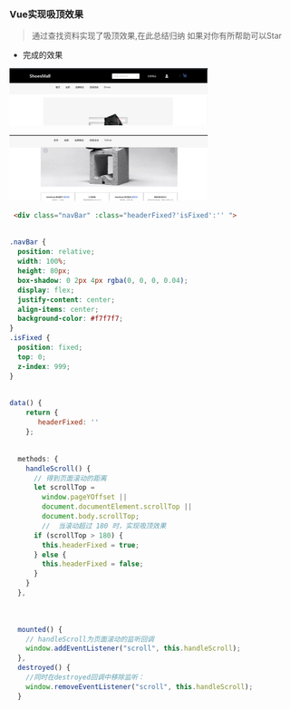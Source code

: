 ### Vue实现吸顶效果<br>

> 通过查找资料实现了吸顶效果,在此总结归纳 如果对你有所帮助可以Star<br>

* 完成的效果<br>   

<img src="https://github.com/wangxinyu123/SKill/blob/master/Vue/Img/%E5%AF%BC%E8%88%AA%E6%A0%8F.png" width="350"><br>   

<img src="https://github.com/wangxinyu123/SKill/blob/master/Vue/Img/%E5%AF%BC%E8%88%AA%E6%A0%8F%E5%AE%8C%E6%88%90%E5%90%B8%E9%A1%B6.png" width="350"><br>


```html
 <div class="navBar" :class="headerFixed?'isFixed':'' ">

```
```css

.navBar {
  position: relative;
  width: 100%;
  height: 80px;
  box-shadow: 0 2px 4px rgba(0, 0, 0, 0.04);
  display: flex;
  justify-content: center;
  align-items: center;
  background-color: #f7f7f7;
}
.isFixed {
  position: fixed;
  top: 0;
  z-index: 999;
}


```

```js

data() {
    return {
       headerFixed: ''
    };

```

```js

  methods: {
    handleScroll() {
      // 得到页面滚动的距离
      let scrollTop =
        window.pageYOffset ||
        document.documentElement.scrollTop ||
        document.body.scrollTop;
        //  当滚动超过 180 时，实现吸顶效果
      if (scrollTop > 180) {
        this.headerFixed = true;
      } else {
        this.headerFixed = false;
      }
    }
  },
  

```

```js

  mounted() {
    // handleScroll为页面滚动的监听回调
    window.addEventListener("scroll", this.handleScroll);
  },
  destroyed() {
    //同时在destroyed回调中移除监听：
    window.removeEventListener("scroll", this.handleScroll);
  }


```
